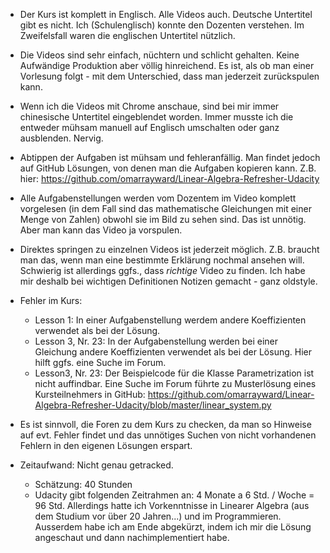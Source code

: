 * Der Kurs ist komplett in Englisch. Alle Videos auch. Deutsche Untertitel gibt es nicht. Ich (Schulenglisch) konnte den Dozenten verstehen. Im Zweifelsfall waren die englischen Untertitel nützlich.

* Die Videos sind sehr einfach, nüchtern und schlicht gehalten. Keine Aufwändige Produktion aber völlig hinreichend. Es ist, als ob man einer Vorlesung folgt - mit dem Unterschied, dass man jederzeit zurückspulen kann.

* Wenn ich die Videos mit Chrome anschaue, sind bei mir immer chinesische Untertitel eingeblendet worden. Immer musste ich die entweder mühsam manuell auf Englisch umschalten oder ganz ausblenden. Nervig.

* Abtippen der Aufgaben ist mühsam und fehleranfällig. Man findet jedoch auf GitHub Lösungen, von denen
  man die Aufgaben kopieren kann. Z.B. hier: https://github.com/omarrayward/Linear-Algebra-Refresher-Udacity
  
* Alle Aufgabenstellungen werden vom Dozentem im Video komplett vorgelesen (in dem Fall sind das mathematische Gleichungen mit einer Menge von Zahlen) obwohl sie im Bild zu sehen sind. Das ist unnötig. Aber man kann das Video ja vorspulen.

* Direktes springen zu einzelnen Videos ist jederzeit möglich. Z.B. braucht man das, wenn man eine bestimmte Erklärung nochmal ansehen will. Schwierig ist allerdings ggfs., dass _richtige_ Video zu finden. Ich habe mir deshalb bei wichtigen Definitionen Notizen gemacht - ganz oldstyle.

* Fehler im Kurs:
  * Lesson 1: In einer Aufgabenstellung werdem andere Koeffizienten verwendet als bei der Lösung.
  * Lesson 3, Nr. 23: In der Aufgabenstellung werden bei einer Gleichung andere Koeffizienten verwendet als bei der Lösung.
  Hier hilft ggfs. eine Suche im Forum.
  * Lesson3, Nr. 23: Der Beispielcode für die Klasse Parametrization ist nicht auffindbar. Eine Suche im Forum führte zu
  Musterlösung eines Kursteilnehmers in GitHub:  https://github.com/omarrayward/Linear-Algebra-Refresher-Udacity/blob/master/linear_system.py
  
* Es ist sinnvoll, die Foren zu dem Kurs zu checken, da man so Hinweise auf evt. Fehler findet und das unnötiges Suchen von nicht vorhandenen Fehlern in den eigenen Lösungen erspart.

* Zeitaufwand: Nicht genau getracked.
  * Schätzung: 40 Stunden
  * Udacity gibt folgenden Zeitrahmen an: 4 Monate a 6 Std. / Woche = 96 Std.
  Allerdings hatte ich Vorkenntnisse in Linearer Algebra (aus dem Studium vor über 20 Jahren...) und im Programmieren.
  Ausserdem habe ich am Ende abgekürzt, indem ich mir die Lösung angeschaut und dann nachimplementiert habe.
